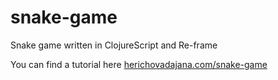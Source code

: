 # snake-game

Snake game written in ClojureScript and Re-frame

You can find a tutorial here [herichovadajana.com/snake-game](http://herichovadajana.com/snake-game/) 
